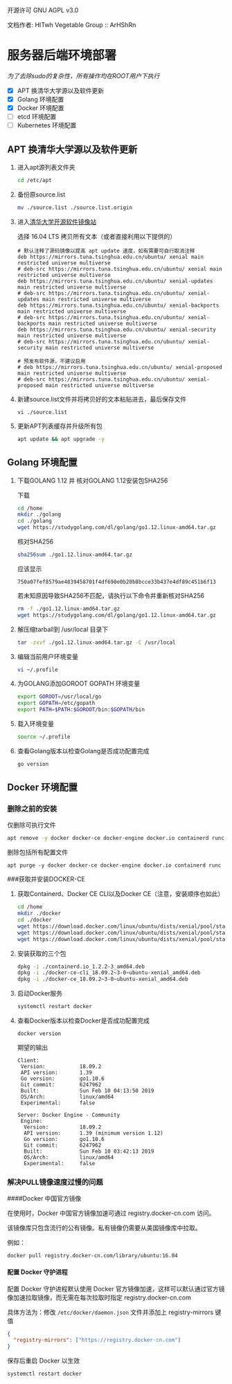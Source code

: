 开源许可 GNU AGPL v3.0

文档作者: HITwh Vegetable Group :: ArHShRn

# 服务器后端环境部署

*为了去除sudo的复杂性，所有操作均在ROOT用户下执行*

- [x] APT 换清华大学源以及软件更新
- [x] Golang 环境配置
- [x] Docker 环境配置
- [ ] etcd 环境配置
- [ ] Kubernetes 环境配置

## APT 换清华大学源以及软件更新

1. 进入apt源列表文件夹

   ```bash
   cd /etc/apt
   ```

2. 备份原source.list

   ```bash
   mv ./source.list ./source.list.origin
   ```

3. 进入[清华大学开源软件镜像站](https://mirror.tuna.tsinghua.edu.cn/help/ubuntu/)

   选择 16.04 LTS 拷贝所有文本（或者直接利用以下提供的）

   ```
   # 默认注释了源码镜像以提高 apt update 速度，如有需要可自行取消注释
   deb https://mirrors.tuna.tsinghua.edu.cn/ubuntu/ xenial main restricted universe multiverse
   # deb-src https://mirrors.tuna.tsinghua.edu.cn/ubuntu/ xenial main restricted universe multiverse
   deb https://mirrors.tuna.tsinghua.edu.cn/ubuntu/ xenial-updates main restricted universe multiverse
   # deb-src https://mirrors.tuna.tsinghua.edu.cn/ubuntu/ xenial-updates main restricted universe multiverse
   deb https://mirrors.tuna.tsinghua.edu.cn/ubuntu/ xenial-backports main restricted universe multiverse
   # deb-src https://mirrors.tuna.tsinghua.edu.cn/ubuntu/ xenial-backports main restricted universe multiverse
   deb https://mirrors.tuna.tsinghua.edu.cn/ubuntu/ xenial-security main restricted universe multiverse
   # deb-src https://mirrors.tuna.tsinghua.edu.cn/ubuntu/ xenial-security main restricted universe multiverse
   
   # 预发布软件源，不建议启用
   # deb https://mirrors.tuna.tsinghua.edu.cn/ubuntu/ xenial-proposed main restricted universe multiverse
   # deb-src https://mirrors.tuna.tsinghua.edu.cn/ubuntu/ xenial-proposed main restricted universe multiverse
   ```

4. 新建source.list文件并将拷贝好的文本粘贴进去，最后保存文件

   ```
   vi ./source.list
   ```

5. 更新APT列表缓存并升级所有包

   ```bash
   apt update && apt upgrade -y
   ```

## Golang 环境配置

1. 下载GOLANG 1.12 并 核对GOLANG 1.12安装包SHA256

   下载

   ```bash
   cd /home
   mkdir ./golang
   cd ./golang
   wget https://studygolang.com/dl/golang/go1.12.linux-amd64.tar.gz
   ```

   核对SHA256

   ```bash
   sha256sum ./go1.12.linux-amd64.tar.gz
   ```

   应该显示

   ```
   750a07fef8579ae4839458701f4df690e0b20b8bcce33b437e4df89c451b6f13
   ```

   若未知原因导致SHA256不匹配，请执行以下命令并重新核对SHA256

   ```bash
   rm -f ./go1.12.linux-amd64.tar.gz
   wget https://studygolang.com/dl/golang/go1.12.linux-amd64.tar.gz
   ```

2. 解压缩tarball到 /usr/local 目录下

   ```bash
   tar -zxvf ./go1.12.linux-amd64.tar.gz -C /usr/local
   ```

3. 编辑当前用户环境变量

   ```bash
   vi ~/.profile
   ```

4. 为GOLANG添加GOROOT GOPATH 环境变量

   ```bash
   export GOROOT=/usr/local/go
   export GOPATH=/etc/gopath
   export PATH=$PATH:$GOROOT/bin:$GOPATH/bin
   ```

   

5. 载入环境变量

   ```bash
   source ~/.profile
   ```

   

6. 查看Golang版本以检查Golang是否成功配置完成

   ```bash
   go version
   ```

   
## Docker 环境配置

### 删除之前的安装

仅删除可执行文件

```bash
apt remove -y docker docker-ce docker-engine docker.io containerd runc
```

删除包括所有配置文件

```
apt purge -y docker docker-ce docker-engine docker.io containerd runc
```



###获取并安装DOCKER-CE

1. 获取Containerd、Docker CE CLI以及Docker CE（注意，安装顺序也如此）

   ```bash
   cd /home
   mkdir ./docker
   cd ./docker
   wget https://download.docker.com/linux/ubuntu/dists/xenial/pool/stable/amd64/containerd.io_1.2.2-3_amd64.deb
   wget https://download.docker.com/linux/ubuntu/dists/xenial/pool/stable/amd64/docker-ce-cli_18.09.2~3-0~ubuntu-xenial_amd64.deb
   wget https://download.docker.com/linux/ubuntu/dists/xenial/pool/stable/amd64/docker-ce_18.09.2~3-0~ubuntu-xenial_amd64.deb
   ```

   

2. 安装获取的三个包

   ```bash
   dpkg -i ./containerd.io_1.2.2-3_amd64.deb
   dpkg -i ./docker-ce-cli_18.09.2~3-0~ubuntu-xenial_amd64.deb
   dpkg -i ./docker-ce_18.09.2~3-0~ubuntu-xenial_amd64.deb
   ```

   

3. 启动Docker服务

   ```bash
   systemctl restart docker
   ```

4. 查看Docker版本以检查Docker是否成功配置完成

   ```
   docker version
   ```

   期望的输出

   ```
   Client:
    Version:           18.09.2
    API version:       1.39
    Go version:        go1.10.6
    Git commit:        6247962
    Built:             Sun Feb 10 04:13:50 2019
    OS/Arch:           linux/amd64
    Experimental:      false
   
   Server: Docker Engine - Community
    Engine:
     Version:          18.09.2
     API version:      1.39 (minimum version 1.12)
     Go version:       go1.10.6
     Git commit:       6247962
     Built:            Sun Feb 10 03:42:13 2019
     OS/Arch:          linux/amd64
     Experimental:     false
   ```

### 解决PULL镜像速度过慢的问题

####Docker 中国官方镜像

在使用时，Docker 中国官方镜像加速可通过 registry.docker-cn.com 访问。

该镜像库只包含流行的公有镜像。私有镜像仍需要从美国镜像库中拉取。

例如：

```
docker pull registry.docker-cn.com/library/ubuntu:16.04
```

#### 配置 Docker 守护进程

配置 Docker 守护进程默认使用 Docker 官方镜像加速，这样可以默认通过官方镜像加速拉取镜像，而无需在每次拉取时指定 registry.docker-cn.com

具体方法为：修改 `/etc/docker/daemon.json` 文件并添加上 registry-mirrors 键值

```json
{
  "registry-mirrors": ["https://registry.docker-cn.com"]
}
```

保存后重启 Docker 以生效

```bash
systemctl restart docker
```